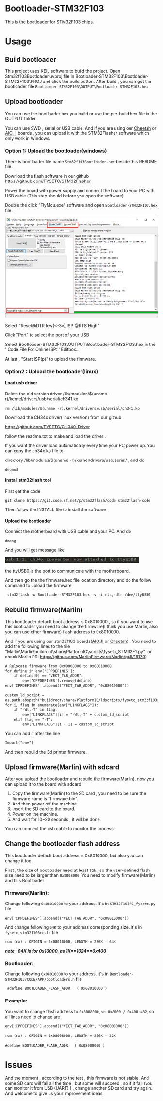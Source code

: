 # Bootloader-STM32F103
This is the bootloader for STM32F103 chips.

# Usage

## Build bootloader

This project uses KEIL software to build the project.  Open Stm32f103Bootloader.uvproj file in Bootloader-STM32F103\Bootloader-STM32F103\PROJ and click the build button. After build , you can get the bootloader file ```Bootloader-STM32F103\OUTPUT\Bootloader-STM32F103.hex```

## Upload bootloader

You can use the bootloader hex you build or use the pre-build hex file in the OUTPUT folder.

You can use SWD , serial or USB cable. And if you are using our [Cheetah](https://github.com/FYSETC/FYSETC-Cheetah) or [AIO_II](https://github.com/FYSETC/FYSETC-AIO_II) boards , you can upload it with the STM32Flasher software which only work in Windows.

### Option 1: Upload the bootloader(windows)

There is bootloader file name ```Stm32f103Bootloader.hex``` beside this README file.

Download the flash software in our github https://github.com/FYSETC/STM32Flasher

Power the board with power supply and connect the board to your PC with USB cable (This step should before you open the software)

Double the click "FlyMcu.exe" software and open ```Bootloader-STM32F103.hex``` file.

![1561100540118](images/Flymcu界面.png)



Select "Reset@DTR low(<-3v),ISP @RTS High"

Click "Port" to select the port of your USB 

Select Bootloader-STM32F103\OUTPUT\Bootloader-STM32F103.hex in the ''Code File For Online ISP:'' Editbox..

At last , "Start ISP(p)" to upload the firmware.

### Option2 : Upload the bootloader(linux)

#### Load usb driver

Delete the old version driver /lib/modules/$(uname -r)/kernel/drivers/usb/serial/ch341.ko

```
rm /lib/modules/$(uname -r)/kernel/drivers/usb/serial/ch341.ko
```

Download the CH34x driver(linux version) from our github

https://github.com/FYSETC/CH340-Driver

follow the readme.txt to make and load the driver .

If you want the driver load automatically every time your PC power up. You can copy the ch34x.ko file to 

directory /lib/modules/$(uname -r)/kernel/drivers/usb/serial/ , and do

```
depmod 
```

#### Install stm32flash tool

First get the code

```
git clone https://git.code.sf.net/p/stm32flash/code stm32flash-code
```

Then follow the INSTALL file to install the software

#### Upload the bootloader

Connect the motherboard with USB cable and your PC. And do

```
dmesg
```

And you will get message like 

![1562654867797](images/AIO_f4.png)

the ttyUSB0 is the port to communicate with the motherboard.

And then go the the firmware.hex file location directory and do the follow command to upload the firmware

```
 stm32flash -w Bootloader-STM32F103.hex -v -i rts,-dtr /dev/ttyUSB0
```

## Rebuild firmware(Marlin)

This bootloader default boot address is 0x8010000 , so if you want to use this bootloader you need to change the firmware(I think you use Marlin, also you can use other firmware) flash address to 0x8010000.

And if you are using our stm32f103 boards([AIO_II](https://github.com/FYSETC/FYSETC-AIO_II) or [Cheetah](https://github.com/FYSETC/FYSETC-Cheetah)) . You need to add the following lines to the file "Marlin\Marlin\buildroot\share\PlatformIO\scripts\fysetc_STM32F1.py" (or check Marlin PR: https://github.com/MarlinFirmware/Marlin/pull/18179)

```
# Relocate firmware from 0x08000000 to 0x08010000
for define in env['CPPDEFINES']:
    if define[0] == "VECT_TAB_ADDR":
        env['CPPDEFINES'].remove(define)
env['CPPDEFINES'].append(("VECT_TAB_ADDR", "0x08010000"))

custom_ld_script = os.path.abspath("buildroot/share/PlatformIO/ldscripts/fysetc_stm32f103rc.ld")
for i, flag in enumerate(env["LINKFLAGS"]):
    if "-Wl,-T" in flag:
        env["LINKFLAGS"][i] = "-Wl,-T" + custom_ld_script
    elif flag == "-T":
        env["LINKFLAGS"][i + 1] = custom_ld_script
```

You can add it after the line 

```
Import("env")
```

And then rebuild the 3d printer firmware.

## Upload firmware(Marlin) with sdcard

After you upload the bootloader and rebuild the firmware(Marlin), now you can upload it to the board with sdcard

1. Copy the firmware(Marlin) to the SD card , you need to be sure the firmware name is "firmware.bin". 
2. And then power off the machine.
3. Insert the SD card to the board.
4. Power on the machine. 
5. And wait for 10~20 seconds , it will be done. 

You can connect the usb cable to monitor the process.

## Change the bootloader flash address

This bootloader default boot address is 0x8010000, but also you can change it too.

First , the size of bootloader need at least `32k` , so the user-defined flash size need to be larger than `0x8008000` ,You need to modify firmware(Marlin) and this Bootloader 

### Firmware(Marlin):

Change following `0x08010000` to your address. It's in `STM32F103RC_fysetc.py` file

```
env['CPPDEFINES'].append(("VECT_TAB_ADDR", "0x08010000"))
```

And change following `64K` to your address corresponding size. It's in `fysetc_stm32f103rc.ld` file

```
rom (rx) : ORIGIN = 0x08010000, LENGTH = 256K - 64K
```

***note : 64K is for 0x10000, as 1K==1024==0x400*** 

### Bootloader:

Change following `0x08010000` to your address,  it's in `Bootloader-STM32F103/CODE/APP/bootloaders.h` file

```
 #define BOOTLOADER_FLASH_ADDR   ( 0x08010000 )
```

### Example:

You want to change flash address to `0x8008000`, `so 0x8000 / 0x400 =32`, so all lines need to change are

```
env['CPPDEFINES'].append(("VECT_TAB_ADDR", "0x08008000"))

rom (rx) : ORIGIN = 0x08008000, LENGTH = 256K - 32K

#define BOOTLOADER_FLASH_ADDR   ( 0x08008000 )
```

# Issues

And the moment , according to the test , this firmware is not stable. And some SD card will fail all the time , but some will succeed , so if it fail (you can monitor it from USB  (UART) ) , change another SD card and try again. And welcome to give us your improvement ideas.